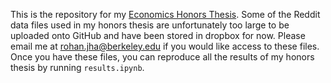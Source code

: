 This is the repository for my [Economics Honors Thesis](https://drive.google.com/file/d/1zlVJGOZKFvm1WLRF8s1wfctJTJ0iR-MS/view?usp=sharing). Some of the Reddit data files used in my honors thesis are unfortunately too large to be uploaded onto GitHub and have been stored in dropbox for now. Please email me at rohan.jha@berkeley.edu if you would like access to these files. Once you have these files, you can reproduce all the results of my honors thesis by running `results.ipynb`.